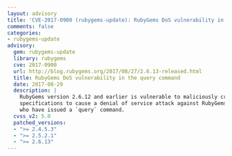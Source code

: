 ```yaml
---
layout: advisory
title: 'CVE-2017-0900 (rubygems-update): RubyGems DoS vulnerability in the query command'
comments: false
categories:
- rubygems-update
advisory:
  gem: rubygems-update
  library: rubygems
  cve: 2017-0900
  url: http://blog.rubygems.org/2017/08/27/2.6.13-released.html
  title: RubyGems DoS vulnerability in the query command
  date: 2017-08-29
  description: |
    RubyGems version 2.6.12 and earlier is vulnerable to maliciously crafted gem
    specifications to cause a denial of service attack against RubyGems clients
    who have issued a `query` command.
  cvss_v2: 5.0
  patched_versions:
  - ">= 2.4.5.3"
  - ">= 2.5.2.1"
  - ">= 2.6.13"
---
```


